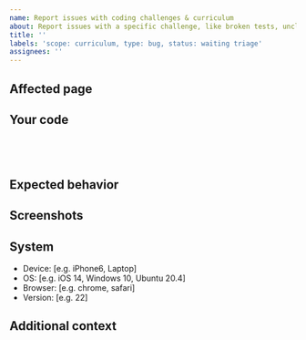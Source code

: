 ```yaml
---
name: Report issues with coding challenges & curriculum
about: Report issues with a specific challenge, like broken tests, unclear instructions, etc.
title: ''
labels: 'scope: curriculum, type: bug, status: waiting triage'
assignees: ''
---
```


<!--
NOTE: If you're reporting a security issue, don't create a GitHub issue. Instead, email security@freecodecamp.org. We will look into it immediately.
-->

## Affected page

<!-- Add a link to the coding challenge with the problem. -->

## Your code

<!-- Copy and paste the code from the editor that you used in between the back-ticks below: -->

```




```

## Expected behavior

<!-- Add a clear and concise description of what you expected to happen. -->

## Screenshots

<!-- If applicable, add screenshots to help explain your problem. you can drag and drop, png, jpg, gif, etc. in this box. -->

## System

<!-- Please complete the following information. -->

- Device: [e.g. iPhone6, Laptop]
- OS: [e.g. iOS 14, Windows 10, Ubuntu 20.4]
- Browser: [e.g. chrome, safari]
- Version: [e.g. 22]

## Additional context

<!-- Add any other context about the problem here. -->
